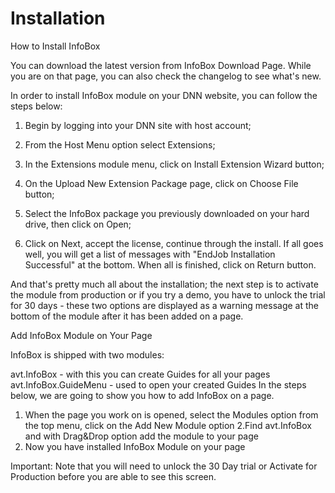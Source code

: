# Installation

How to Install InfoBox

You can download the latest version from InfoBox Download Page. While you are on that page, you can also check the changelog to see what's new.

In order to install InfoBox module on your DNN website, you can follow the steps below:

1. Begin by logging into your DNN site with host account;

2. From the Host Menu option select Extensions;

3. In the Extensions module menu, click on Install Extension Wizard button;

4. On the Upload New Extension Package page, click on Choose File button;

5. Select the InfoBox package you previously downloaded on your hard drive, then click on Open;

6. Click on Next, accept the license, continue through the install. If all goes well, you will get a list of messages with "EndJob Installation Successful" at the bottom. When all is finished, click on Return button.

And that's pretty much all about the installation; the next step is to activate the module from production or if you try a demo, you have to unlock the trial for 30 days - these two options are displayed as a warning message at the bottom of the module after it has been added on a page. 

Add InfoBox Module on Your Page

InfoBox is shipped with two modules: 

avt.InfoBox -  with this you can create Guides for all your pages 
avt.InfoBox.GuideMenu - used to open your created Guides
In the steps below, we are going to show you how to add InfoBox on a page.

1. When the page you work on is opened, select the Modules option from the top menu, click on the Add New Module option
2.Find avt.InfoBox and with Drag&Drop option add the module to your page
3. Now you have installed InfoBox Module on your page

Important: Note that you will need to unlock the 30 Day trial or Activate for Production before you are able to see this screen. 